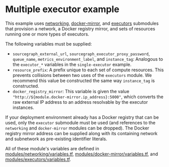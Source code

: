 # Multiple executor example

This example uses [networking](https://registry.terraform.io/modules/sourcegraph/executors/google/3.40.0/submodules/networking), [docker-mirror](https://registry.terraform.io/modules/sourcegraph/executors/google/3.40.0/submodules/docker-mirror), and [executors](https://registry.terraform.io/modules/sourcegraph/executors/google/3.40.0/submodules/executors) submodules that provision a network, a Docker registry mirror, and sets of resources running one or more types of executors.

The following variables must be supplied:

- `sourcegraph_external_url`, `sourcegraph_executor_proxy_password`, `queue_name`, `metrics_environment_label`, and `instance_tag`: Analogous to the `executor_*` variables in the `single-executor` example.
- `resource_prefix`: A prefix unique to each set of compute resources. This prevents collisions between two uses of the `executors` module. We recommend this value be constructed the same way `instance_tag` is constructed.
- `docker_registry_mirror`: This variable is given the value `"http://${module.docker-mirror.ip_address}:5000"`, which converts the raw external IP address to an address resolvable by the executor instances.

If your deployment environment already has a Docker registry that can be used, only the `executor` submodule must be used (and references to the `networking` and `docker-mirror` modules can be dropped). The Docker registry mirror address can be supplied along with its containing network and subnetwork as pre-existing identifier literals.

All of these module's variables are defined in [modules/networking/variables.tf](https://github.com/sourcegraph/terraform-google-executors/blob/v3.40.0/modules/networking/variables.tf), [modules/docker-mirror/variables.tf](https://github.com/sourcegraph/terraform-google-executors/blob/v3.40.0/modules/docker-mirror/variables.tf), and [modules/executors/variables.tf](https://github.com/sourcegraph/terraform-google-executors/blob/v3.40.0/modules/executors/variables.tf).
